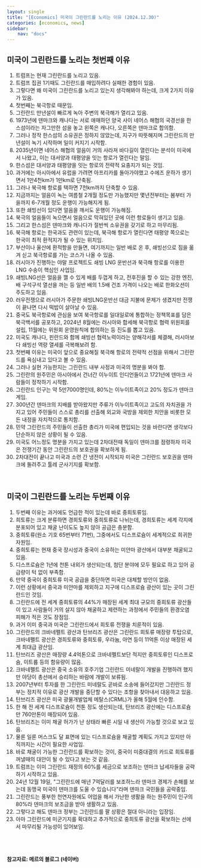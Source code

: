 ```yaml
---
layout: single
title: "[Economics] 미국이 그린란드를 노리는 이유 (2024.12.30)"
categories: [economics, news]
sidebar:
    nav: "docs"
---
```


## 미국이 그린란드를 노리는 첫번째 이유
1. 트럼프는 현재 그린란드를 노리고 있음.
1. 트럼프 집권 1기때도 그린란드를 매입하려다 실패한 경험이 있음.
1. 그렇다면 왜 미국이 그린란드를 노리고 있는지 생각해봐야 하는데, 크게 2가지 이유가 있음.
1. 첫번째는 북극항로 때문임.
1. 그린란드 만년설이 빠르게 녹아 주변의 북극해가 열리고 있음.
1. 1973년에 덴마크와 캐나다는 서로 애매하던 양국 사이 네어스 해협의 국경선을 한스섬이라는 자그만한 섬을 놓고 왼쪽은 캐나다, 오른쪽은 덴마크로 합의함.
1. 그러나 정작 한스섬의 소유권은 정하지 않았는데, 지구가 따뜻해지며 그린란드의 만년설이 녹기 시작하며 일이 커지기 시작함.
1. 2035년이면 네어스 해협의 얼음이 거의 사라져 바다길이 열린다는 분석이 미국에서 나왔고, 이는 대서양과 태평양을 잇는 항로가 열린다는 말임.
1. 한스섬은 대서양과 태평양을 잇는 항로의 전략적 요충지가 되는 것임.
1. 과거에는 아시아에서 유럽을 가려면 아프리카를 돌아가야했고 수에즈 운하가 생기면서 1만4천km가 1만km로 단축됨.
1. 그러나 북극해 항로를 택하면 7천km까지 단축할 수 있음.
1. 지금까지는 얼음이 녹는 여름철 2개월 정도만 가능했지만 몇년전부터는 봄부터 가을까지 6-7개월 정도 운행이 가능해지게 됨.
1. 또한 쇄빙선이 있다면 얼음을 깨서도 운행이 가능해짐.
1. 북극의 얼음들이 녹으면서 얼음으로 막혀있던 곳에 이런 항로들이 생기고 있음.
1. 그리고 한스섬은 덴마크와 캐나다가 절반씩 소유권을 갖기로 하고 마무리됨.
1. 북극해 항로는 한국과도 관련이 있는데, 북극해 항로가 열린다면 태평양 쪽으로는 한국이 최적 환적지가 될 수 있는 위치임.
1. 부산이나 울산에 환적항을 만들면, 여기까지는 일반 배로 온 후, 쇄빙선으로 짐을 옮겨 싣고 북극항로를 가는 코스가 나올 수 있음.
1. 러시아가 진행하는 야말 프로젝트도 쇄빙 LNG 운반선과 북극해 항로를 이용한 LNG 수송이 핵심인 사업임.
1. 쇄빙LNG선은 얼음을 깰 수 있게 배를 두껍게 하고, 전후진을 할 수 있는 강한 엔진, 배 구석구석 열선을 까는 등 일반 배의 1.5배 건조 가격이 나오는 배로 한화오션이 주도하고 있음.
1. 러우전쟁으로 러시아가 주문한 쇄빙LNG운반선 대금 지불에 문제가 생겼지만 전쟁이 끝나면 다시 떡밥이 살아날 수 있음.
1. 중국도 북극항로에 관심을 보여 북극항로를 일대일로에 통합하는 정책목표를 담은 북극백서를 공포하고, 2024년 8월에는 러시아와 합세해 북극항로 협력 위원회를 설립, 11월에는 위원회 운영원칙에 합의하는 등 진도를 뽑고 있음.
1. 미국도 캐나다, 핀란드와 함께 쇄빙선 협력노력이라는 양해각서를 체결해, 러시아보다 쇄빙선 역량 열세를 극복해보려 함.
1. 첫번째 이유는 미국이 앞으로 중요해질 북극해 항로의 전략적 선점을 위해서 그린란드를 욕심내고 있다고 볼 수 있음.
1. 그러나 실현 가능한지는 그린란드 내부 사정과 미국의 명분을 봐야 함.
1. 그린란의 원주민은 아시아에서 건너간 이누이트 인디언들이고 1721년에 덴마크 사람들이 정착하기 시작함.
1. 그린란드 인구는 약 5만7000명인데, 80%는 이누이트족이고 20% 정도가 덴마크계임.
1. 300년간 덴마크의 지배를 받아왔지만 주류가 이누이트족이고 고도의 자치권을 가지고 있어 주민들이 스스로 총리를 선출해 외교와 국방을 제외한 치안을 비롯한 모든 내정을 자치적으로 통치함.
1. 민약 그린란드의 주민들이 선출한 총리가 미국에 편입되는 것을 바란다면 생각보다 단순하지 않은 상황이 될 수 있음.
1. 미국도 어느정도 명분을 가지고 있는데 2차대전때 독일이 덴마크를 점령하자 미국은 전쟁기간 동안 그린란드의 보호권을 확보하게 됨.
1. 2차대전이 끝나고 미국과 소련 간 냉전이 시작되자 미국은 그린란드 보호권을 덴마크에 돌려주고 툴레 군사기지를 확보함.

<br/>

## 미국이 그린란드를 노리는 두번째 이유
1. 두번째 이유는 과거에도 언급한 적이 있는데 바로 중희토류임.
1. 희토류는 크게 분류하면 경희토류와 중희토류로 나뉘는데, 경희토류는 세계 각지에 분포되어 있고 채굴 난이도도 높지 않아 공급은 충분함.
1. 중희토류(원소 기호 65번부터 71번), 그중에서도 디스프로슘이 세계적으로 희귀한 자원임.
1. 중희토류는 현재 중국 장시성과 중국이 소유하는 미얀마 광산에서 대부분 채굴되고 있음.
1. 디스프로슘은 1년에 천톤 내외가 생산되는데, 첨단 분야에 모두 필요로 하고 있어 공급량이 턱 없이 부족함.
1. 만약 중국이 중희토류 미국 공급을 중단하면 미국은 대체할 방안이 없음.
1. 이런 상황에서 중국과 미얀마를 제외하고 지구에 디스프로슘 광산이 있는 곳이 그린란드인 것임.
1. 그린란드에 전 세계 중희토류의 44%가 매장된 세계 최대 규모의 중희토류 광산들이 있고 사람들이 거의 살지 않아 채굴하고 제련하는 과정에서 주민들의 환경오염 피해가 적은 것도 장점임.
1. 과거 이미 중국과 미국은 그린란드에서 희토류 전쟁을 치룬적이 있음.
1. 그린란드의 크바네펠트 광산과 탄브리즈 광산은 그린란드 희토류 매장량 투탑으로, 크바네펠트 광산은 경희토류와 중희토류, 우라늄, 아연 등이 11억톤 이상 매장된 세계 최대급 광산임.
1. 탄브리즈 광산은 매장량 4.4억톤으로 크바네펠트보단 적지만 중희토류인 디스프로슘, 이트륨 등의 함유량이 많음.
1. 크바네펠트 광산은 중국 소유의 호주기업 그린란드 미네랄이 개발을 진행하려 했지만 야당이 총선에서 승리하는 바람에 개발이 보류됨.
1. 2007년부터 투자를 한 그린란드 미네랄도 곧바로 소송에 들어갔지만 그린란드 정부는 정치적 이유로 광산 개발을 중단할 수 있다는 조항을 찾아내서 대응하고 있음.
1. 탄브리즈 광산은 미국 광물개발업체 메탈스(CRML)가 올해 5월에 인수함.
1. 한 해 전 세계 디스프로슘이 천톤 정도 생산되는데, 탄브리즈 광산에는 디스프로슘만 760만톤이 매장되어 있음.
1. 탄브리즈는 이미 채굴 허가가 난 상태라 빠른 시일 내 생산이 가능할 것으로 보고 있음.
1. 물론 일론 머스크도 달 표면에 있는 디스프로슘을 채굴할 계획도 가지고 있지만 아직까지는 시간이 필요한 사업임.
1. 바로 채굴이 가능한 그린란드를 확보하는 것이, 중국이 미중대결의 카드로 희토류를 꺼낼때의 대안이 될 수 있다고 보는 것 같음.
1. 트럼프는 이미 그린란드 재정의 60%를 세금으로 보조하는 덴마크 납세자들을 공략하기 시작하고 있음.
1. 24년 12월 19일, "그린란드에 매년 7억달러를 보조하느라 덴마크 경제가 손해를 보는데 동맹국 미국이 덴마크를 도울 수 있습니다"라며 덴마크 국민들을 공략중임.
1. 그린란드는 풍부한 천연자원에도 어업을 해서 가난한 생활을 하는 원주민이 인구의 80%라 덴마크의 보조금을 받아 생활하고 있음.
1. 그렇다고 해도 덴마크 정부는 그린란드를 팔 상황은 절대 아니라는 입장임.
1. 아마 그린란드에 미군기지를 확대하고 추가적으로 중희토류 광산을 확보하는 선에서 마무리될 가능성이 있어보임.



<br/>
<br/>

#### 참고자료: 메르의 블로그 (네이버) 
